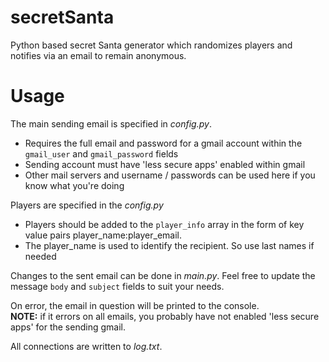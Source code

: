 # secretSanta
Python based secret Santa generator which randomizes players and notifies via an email to remain anonymous.

# Usage
The main sending email is specified in _config.py_.
- Requires the full email and password for a gmail account within the ```gmail_user``` and ```gmail_password``` fields
- Sending account must have 'less secure apps' enabled within gmail
- Other mail servers and username / passwords can be used here if you know what you're doing

Players are specified in the _config.py_
- Players should be added to the ```player_info``` array in the form of key value pairs player_name:player_email.
- The player_name is used to identify the recipient. So use last names if needed

Changes to the sent email can be done in _main.py_. Feel free to update the message ```body``` and ```subject``` fields to suit your needs.

On error, the email in question will be printed to the console.
<br>**NOTE:** if it errors on all emails, you probably have not enabled 'less secure apps' for the sending gmail.

All connections are written to _log.txt_.
